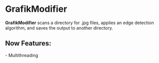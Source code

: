 # GrafikModifier

<b>GrafikModifier</b> scans a directory for .jpg files,
applies an edge detection algorithm, and saves the output to another directory.

<h2>Now Features:</h2>
- Multithreading
